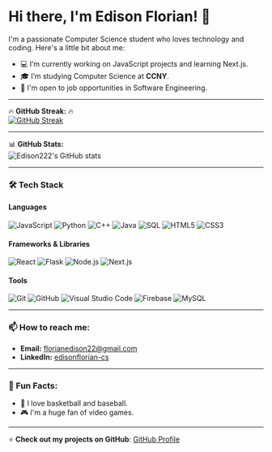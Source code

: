 # Hi there, I'm Edison Florian! 👋

I'm a passionate Computer Science student who loves technology and coding. Here's a little bit about me:

- 💻 I’m currently working on JavaScript projects and learning Next.js.
- 🎓 I’m studying Computer Science at **CCNY**.
- 🚀 I'm open to job opportunities in Software Engineering.

---

🔥 **GitHub Streak:** 🔥  
[![GitHub Streak](https://streak-stats.demolab.com/?user=Edison222&theme=highcontrast)](https://git.io/streak-stats)

---

📊 **GitHub Stats:**  
![Edison222's GitHub stats](https://github-readme-stats.vercel.app/api?username=Edison222&show_icons=true&theme=radical)

---

### 🛠 Tech Stack

#### Languages
![JavaScript](https://img.shields.io/badge/-JavaScript-F7DF1E?style=flat&logo=javascript&logoColor=black)
![Python](https://img.shields.io/badge/-Python-3776AB?style=flat&logo=python&logoColor=white)
![C++](https://img.shields.io/badge/-C%2B%2B-00599C?style=flat&logo=c%2B%2B&logoColor=white)
![Java](https://img.shields.io/badge/-Java-007396?style=flat&logo=java&logoColor=white)
![SQL](https://img.shields.io/badge/-SQL-4479A1?style=flat&logo=postgresql&logoColor=white)
![HTML5](https://img.shields.io/badge/-HTML5-E34F26?style=flat&logo=html5&logoColor=white)
![CSS3](https://img.shields.io/badge/-CSS3-1572B6?style=flat&logo=css3&logoColor=white)

#### Frameworks & Libraries
![React](https://img.shields.io/badge/-React-61DAFB?style=flat&logo=react&logoColor=black)
![Flask](https://img.shields.io/badge/-Flask-000000?style=flat&logo=flask&logoColor=white)
![Node.js](https://img.shields.io/badge/-Node.js-339933?style=flat&logo=nodedotjs&logoColor=white)
![Next.js](https://img.shields.io/badge/-Next.js-000000?style=flat&logo=nextdotjs&logoColor=white)

#### Tools
![Git](https://img.shields.io/badge/-Git-F05032?style=flat&logo=git&logoColor=white)
![GitHub](https://img.shields.io/badge/-GitHub-181717?style=flat&logo=github&logoColor=white)
![Visual Studio Code](https://img.shields.io/badge/-VS%20Code-007ACC?style=flat&logo=visualstudiocode&logoColor=white)
![Firebase](https://img.shields.io/badge/-Firebase-FFCA28?style=flat&logo=firebase&logoColor=black)
![MySQL](https://img.shields.io/badge/-MySQL-4479A1?style=flat&logo=mysql&logoColor=white)

---

### 📫 How to reach me:
- **Email:** florianedison22@gmail.com
- **LinkedIn:** [edisonflorian-cs](https://www.linkedin.com/in/edisonflorian-cs/)

---

### 🎯 Fun Facts:
- 🏀 I love basketball and baseball.
- 🎮 I'm a huge fan of video games.

---

⭐️ **Check out my projects on GitHub**: [GitHub Profile](https://github.com/Edison222)